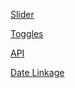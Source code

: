 [Slider](https://iuunhao.github.io/JavascriptPractice/Slider)

[Toggles](https://iuunhao.github.io/JavascriptPractice/Toggles)

[API](https://github.com/iuunhao/JavascriptPractice/tree/gh-pages/API)

[Date Linkage](https://iuunhao.github.io/JavascriptPractice/DateLinkage)
